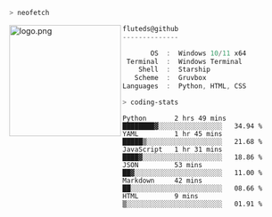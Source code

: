 ```zsh
> neofetch
```

<!--img align="left" src="https://github.com/fluteds.png" alt="logo.png" width="200"/>-->
<img align="left" src="https://external-content.duckduckgo.com/iu/?u=https%3A%2F%2F78.media.tumblr.com%2F975fca5f82161b190efdcaa05ffbd4ec%2Ftumblr_p6q6m9TJF01x3p3jmo1_500.png&f=1&nofb=1" alt="logo.png" width="200"/>

```csharp
fluteds@github
--------------

       OS  :  Windows 10/11 x64
 Terminal  :  Windows Terminal
    Shell  :  Starship
   Scheme  :  Gruvbox
Languages  :  Python, HTML, CSS
```

```zsh
> coding-stats
```

<!--START_SECTION:waka-->

```text
Python       2 hrs 49 mins   ████████▓░░░░░░░░░░░░░░░░   34.94 %
YAML         1 hr 45 mins    █████▒░░░░░░░░░░░░░░░░░░░   21.68 %
JavaScript   1 hr 31 mins    ████▓░░░░░░░░░░░░░░░░░░░░   18.86 %
JSON         53 mins         ██▓░░░░░░░░░░░░░░░░░░░░░░   11.00 %
Markdown     42 mins         ██░░░░░░░░░░░░░░░░░░░░░░░   08.66 %
HTML         9 mins          ▒░░░░░░░░░░░░░░░░░░░░░░░░   01.91 %
```

<!--END_SECTION:waka-->
